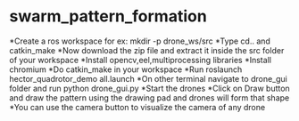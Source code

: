 # swarm_pattern_formation

*Create a ros workspace for ex: mkdir -p drone_ws/src
*Type cd.. and catkin_make
*Now download the zip file and extract it inside the src folder of your workspace
*Install opencv,eel,multiprocessing libraries
*Install chromium
*Do catkin_make in your workspace
*Run roslaunch hector_quadrotor_demo all.launch
*On other terminal navigate to drone_gui folder and run python drone_gui.py
*Start the drones
*Click on Draw button and draw the pattern using the drawing pad and drones will form that shape
*You can use the camera button to visualize the camera of any drone
